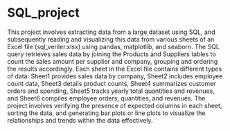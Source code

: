 # SQL_project

This project involves extracting data from a large dataset using SQL, and subsequently reading and visualizing this data from various sheets of an Excel file (sql_veriler.xlsx) using pandas, matplotlib, and seaborn. The SQL query retrieves sales data by joining the Products and Suppliers tables to count the sales amount per supplier and company, grouping and ordering the results accordingly. Each sheet in the Excel file contains different types of data: Sheet1 provides sales data by company, Sheet2 includes employee count data, Sheet3 details product counts, Sheet4 summarizes customer orders and spending, Sheet5 tracks yearly total quantities and revenues, and Sheet6 compiles employee orders, quantities, and revenues. The project involves verifying the presence of expected columns in each sheet, sorting the data, and generating bar plots or line plots to visualize the relationships and trends within the data effectively.
